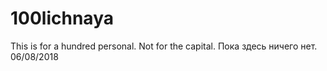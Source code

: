 # 100lichnaya
This is for a hundred personal. Nоt for the capital.
Пока здесь ничего нет. 06/08/2018
